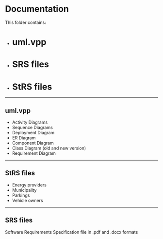 # Documentation

This folder contains:

- # uml.vpp
- # SRS files
- # StRS files
--------------------------------------------

## uml.vpp

- Activity Diagrams
- Sequence Diagrams
- Deployment Diagram
- ER Diagram
- Component Diagram
- Class Diagram (old and new version)
- Requirement Diagram

--------------------------------------------

## StRS files

- Energy providers
- Municipality
- Parkings
- Vehicle owners

--------------------------------------------

## SRS files

Software Requirements Specification file in .pdf and .docx formats
